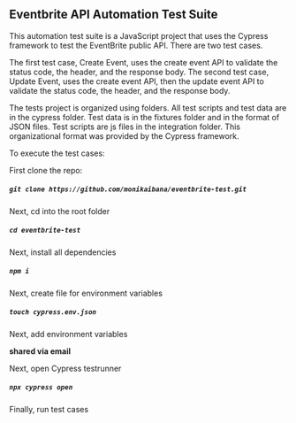 ## Eventbrite API Automation Test Suite

This automation test suite is a JavaScript project that uses the Cypress framework to test the EventBrite public API.
There are two test cases. 

The first test case, Create Event, uses the create event API to validate the status code, the header, and the response body.
The second test case, Update Event, uses the create event API, then the update event API to validate the status code, the header, and the response body.

The tests project is organized using folders. All test scripts and test data are in the cypress folder. 
Test data is in the fixtures folder and in the format of JSON files.
Test scripts are js files in the integration folder.
This organizational format was provided by the Cypress framework.

To execute the test cases:

First clone the repo:

##### `git clone https://github.com/monikaibana/eventbrite-test.git`

Next, cd into the root folder

##### `cd eventbrite-test`

Next, install all dependencies

##### `npm i`

Next, create file for environment variables

##### `touch cypress.env.json`

Next, add environment variables

**shared via email**

Next, open Cypress testrunner

##### `npx cypress open`

Finally, run test cases
